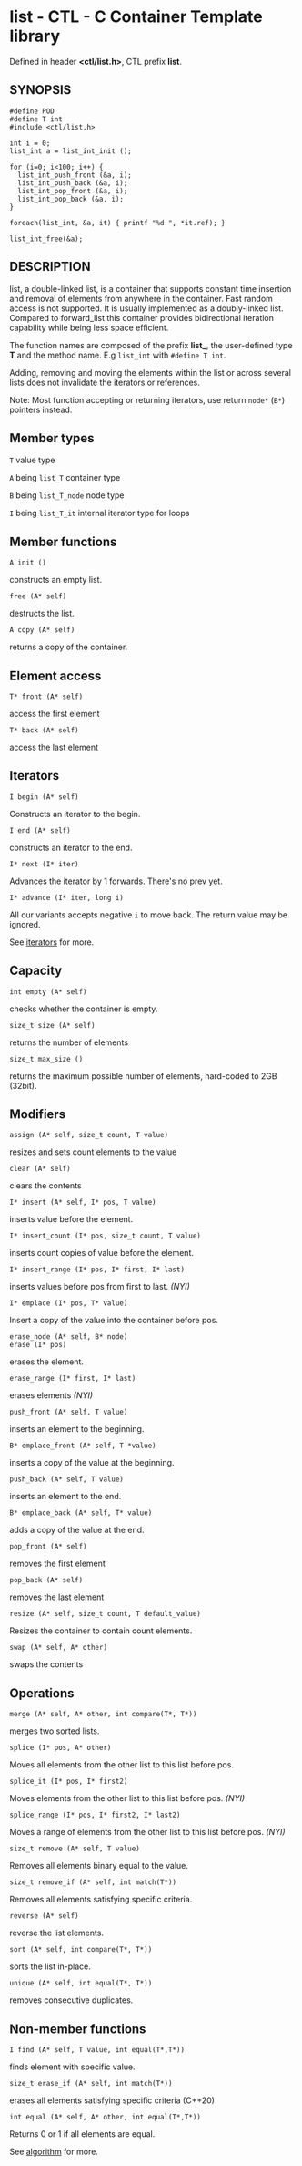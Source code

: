 # list - CTL - C Container Template library

Defined in header **<ctl/list.h>**, CTL prefix **list**.

## SYNOPSIS

    #define POD
    #define T int
    #include <ctl/list.h>

    int i = 0;
    list_int a = list_int_init ();

    for (i=0; i<100; i++) {
      list_int_push_front (&a, i);
      list_int_push_back (&a, i);
      list_int_pop_front (&a, i);
      list_int_pop_back (&a, i);
    }

    foreach(list_int, &a, it) { printf "%d ", *it.ref); }

    list_int_free(&a);

## DESCRIPTION

list, a double-linked list, is a container that supports constant time insertion
and removal of elements from anywhere in the container. Fast random access is
not supported. It is usually implemented as a doubly-linked list. Compared to
forward_list this container provides bidirectional iteration capability
while being less space efficient.

The function names are composed of the prefix **list_**, the user-defined type
**T** and the method name. E.g `list_int` with `#define T int`.

Adding, removing and moving the elements within the list or across several lists
does not invalidate the iterators or references.

Note:
Most function accepting or returning iterators, use return `node*` (`B*`)
pointers instead.

## Member types

`T`                     value type

`A` being `list_T`       container type

`B` being `list_T_node`  node type

`I` being `list_T_it`    internal iterator type for loops

## Member functions

    A init ()

constructs an empty list.

    free (A* self)

destructs the list.

    A copy (A* self)

returns a copy of the container.

## Element access

    T* front (A* self)

access the first element

    T* back (A* self)

access the last element

## Iterators

    I begin (A* self)

Constructs an iterator to the begin.

    I end (A* self)

constructs an iterator to the end.

    I* next (I* iter)

Advances the iterator by 1 forwards. There's no prev yet.

    I* advance (I* iter, long i)

All our variants accepts negative `i` to move back. The return value may be ignored.


See [iterators](iterators.md) for more.

## Capacity

    int empty (A* self)

checks whether the container is empty.

    size_t size (A* self)

returns the number of elements

    size_t max_size ()

returns the maximum possible number of elements, hard-coded to 2GB (32bit).

## Modifiers

    assign (A* self, size_t count, T value)

resizes and sets count elements to the value

    clear (A* self)

clears the contents

    I* insert (A* self, I* pos, T value)

inserts value before the element.

    I* insert_count (I* pos, size_t count, T value)

inserts count copies of value before the element.

    I* insert_range (I* pos, I* first, I* last)

inserts values before pos from first to last. _(NYI)_

    I* emplace (I* pos, T* value)

Insert a copy of the value into the container before pos.

    erase_node (A* self, B* node)
    erase (I* pos)

erases the element.

    erase_range (I* first, I* last)

erases elements _(NYI)_

    push_front (A* self, T value)

inserts an element to the beginning.

    B* emplace_front (A* self, T *value)

inserts a copy of the value at the beginning.

    push_back (A* self, T value)

inserts an element to the end.

    B* emplace_back (A* self, T* value)

adds a copy of the value at the end.

    pop_front (A* self)

removes the first element

    pop_back (A* self)

removes the last element

    resize (A* self, size_t count, T default_value)

Resizes the container to contain count elements.

    swap (A* self, A* other)

swaps the contents

## Operations

    merge (A* self, A* other, int compare(T*, T*))

merges two sorted lists.

    splice (I* pos, A* other)

Moves all elements from the other list to this list before pos.

    splice_it (I* pos, I* first2)

Moves elements from the other list to this list before pos. _(NYI)_

    splice_range (I* pos, I* first2, I* last2)

Moves a range of elements from the other list to this list before pos. _(NYI)_

    size_t remove (A* self, T value)

Removes all elements binary equal to the value.

    size_t remove_if (A* self, int match(T*))

Removes all elements satisfying specific criteria.

    reverse (A* self)

reverse the list elements.

    sort (A* self, int compare(T*, T*))

sorts the list in-place.

    unique (A* self, int equal(T*, T*))

removes consecutive duplicates.

## Non-member functions

    I find (A* self, T value, int equal(T*,T*))

finds element with specific value.

    size_t erase_if (A* self, int match(T*))

erases all elements satisfying specific criteria (C++20)

    int equal (A* self, A* other, int equal(T*,T*))

Returns 0 or 1 if all elements are equal.

See [algorithm](algorithm.md) for more.
